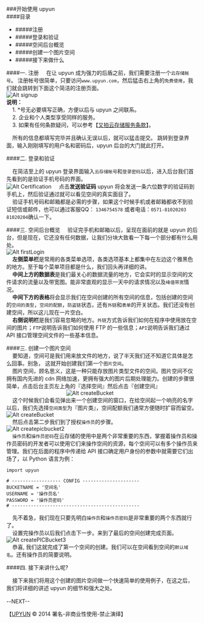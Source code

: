 ###开始使用 upyun    
####目录    
+ #####注册    
+ #####登录和验证    
+ #####空间后台概览    
+ #####创建一个图片空间
+ #####接下来做什么

####一. 注册
&nbsp;&nbsp;&nbsp;&nbsp;在让 upyun 成为强力的后盾之前，我们需要注册一个```云存储帐号```。 注册帐号很简单，只要访问```www.upyun.com```，然后猛击右上角的```免费使用```，我们就会跳转到下面这个简洁的注册页面。  
 ![Alt signup](http://upyun-blog-pic.b0.upaiyun.com/upyunBlog/signup.png)    
 **说明：**    
 &nbsp;&nbsp;&nbsp;&nbsp;1. *号无必要填写正确，方便以后与 upyun 之间联系。    
 &nbsp;&nbsp;&nbsp;&nbsp;2. 企业和个人类型享受同样的服务。    
 &nbsp;&nbsp;&nbsp;&nbsp;3. 如果有任何条款疑问，可以参考【[又拍云存储服务条款](https://www.upyun.com/tos.html)】。
 
&nbsp;&nbsp;&nbsp;&nbsp;所有的信息都填写完毕并且确认无误以后，就可以猛击提交。 跳转到登录界面，输入刚刚填写的用户名和密码后，upyun 后台的大门就此打开。    
 
####二. 登录和验证    

&nbsp;&nbsp;&nbsp;&nbsp;在简洁至上的 upyun 登录界面输入```云存储帐号```和```登录密码```以后，进入后台我们首先看到的是验证手机号码的界面。    
![Alt Certification](http://upyun-blog-pic.b0.upaiyun.com/upyunBlog/certification.png)
 &nbsp;&nbsp;&nbsp;&nbsp;点击**发送验证码** upyun 将会发送一条六位数字的验证码到手机上，然后验证通过就可以看见空间的真实面目了。    
 &nbsp;&nbsp;&nbsp;&nbsp;验证手机号码和邮箱都是必需的步骤，如果这个时候手机或者邮箱都收不到验证短信或邮件，也可以通过客服QQ： ```1346754578``` 或者电话：```0571-81020203 81020204```确认一下。

####三. 空间后台概览
&nbsp;&nbsp;&nbsp;&nbsp;验证完手机和邮箱以后，呈现在面前的就是 upyun 的后台，但是现在，它还没有任何数据，让我们分块大致看一下每一个部分都有什么用处。    
![Alt firstLogin](http://upyun-blog-pic.b0.upaiyun.com/upyunBlog/firstLogin.png)    
&nbsp;&nbsp;&nbsp;&nbsp;**左侧菜单栏**是常用的各类菜单选项，各类选项基本上都集中在左边这个雅黑色的地方。至于每个菜单项目都是什么，我们回头再详细的讲。     
&nbsp;&nbsp;&nbsp;&nbsp;**中间上方的数据表**是我们最关心的数据流量的地方，它会实时的显示空间的文件请求的流量以及带宽图。能非常直观的显示一天中的请求情况以及```峰值带宽```情况。    
&nbsp;&nbsp;&nbsp;&nbsp;**中间下方的表格**将会显示我们在空间创建的所有空间的信息，包括创建的空间的```空间的类型```，```空间的配额```，```防盗链```状态，还有```外链```和```表单```的开关状态。我们还没有创建空间，所以这儿现在一片空白。    
&nbsp;&nbsp;&nbsp;&nbsp;**右侧说明栏**是我们容易忽略的地方。```外链```方式告诉我们如何在程序中使用放在空间的图片；```FTP```说明告诉我们如何使用 FTP 的一些信息；```API```说明告诉我们通过 API 接口管理空间文件的一些基本信息。

####三. 创建一个图片空间    
&nbsp;&nbsp;&nbsp;&nbsp;要知道，空间可是我们用来放文件的地方，说了半天我们还不知道它具体是怎么回事。别急， 这就开始创建我们第一个```图片空间```。    
&nbsp;&nbsp;&nbsp;&nbsp;图片空间，顾名思义，这是一种只能存放图片类型文件的空间。图片空间不仅拥有国内先进的 cdn 网络加速，更拥有强大的图片后期处理能力。创建的步骤很简单，点击后台主页左上角的『选择空间』然后点击『创建空间』     
&nbsp;&nbsp;&nbsp;&nbsp;&nbsp;&nbsp;&nbsp;&nbsp;&nbsp;&nbsp;&nbsp;&nbsp;&nbsp;&nbsp;&nbsp;&nbsp;&nbsp;&nbsp;&nbsp;&nbsp;&nbsp;&nbsp;&nbsp;&nbsp;&nbsp;&nbsp;&nbsp;&nbsp;&nbsp;&nbsp;&nbsp;&nbsp;&nbsp;&nbsp;&nbsp;&nbsp;&nbsp;&nbsp;&nbsp;&nbsp;![Alt createBucket](http://upyun-blog-pic.b0.upaiyun.com/upyunBlog/createBucket.png)    
&nbsp;&nbsp;&nbsp;&nbsp;这个时候我们会看见弹出来一个创建空间的窗口，在给空间起一个响亮的名字以后，我们先选择```空间类型```为『图片类』，空间配额我们通常方便随时扩容而留空。    
![Alt createBucket](http://upyun-blog-pic.b0.upaiyun.com/upyunBlog/createPICBucket.png)    
&nbsp;&nbsp;&nbsp;&nbsp;然后点击第二步我们到了授权```操作员```的步骤。    
![Alt createpicbucket2](http://upyun-blog-pic.b0.upaiyun.com/upyunBlog/createPICBucket2.png)    
&nbsp;&nbsp;&nbsp;&nbsp;```操作员```和```操作员密码```在云存储的使用中是两个非常重要的东西，掌握着操作员和操作员密码的开发者可以使用它们来操作空间的资源，每个空间可以有多个操作员来管理。我们在后面的程序中传递给 API 接口确定用户身份的参数中就需要它们出场了，以 Python 语言为例： 
   
	import upyun  
	      
	# ------------------ CONFIG ---------------------    
	BUCKETNAME = '空间名'    
	USERNAME = '操作员名'    
	PASSWORD = '操作员密码'    
	# -----------------------------------------------    

&nbsp;&nbsp;&nbsp;&nbsp;先不着急，我们现在只要先明白```操作员```和```操作员密码```是非常重要的两个东西就行了。    
&nbsp;&nbsp;&nbsp;&nbsp;设置完操作员以后我们点击下一步。来到了最后的空间创建完成页面。    
![Alt createPICBucket3](http://upyun-blog-pic.b0.upaiyun.com/upyunBlog/createPICBucket3.png)    
&nbsp;&nbsp;&nbsp;&nbsp;恭喜, 我们这就完成了第一个空间的创建。我们可以在空间看到空间的```默认域名```。还有操作员的简要说明。

####四. 接下来讲什么呢?

&nbsp;&nbsp;&nbsp;&nbsp;接下来我们将用这个创建的图片空间做一个快速简单的使用例子，在这之后，我们将详细的讲述 upyun 的细节和强大之处。    
<br />
--NEXT--

【[UPYUN](https://www.upyun.com) © 2014 署名-非商业性使用-禁止演绎】